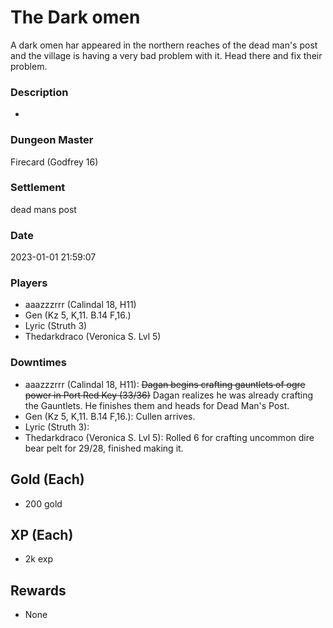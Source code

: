 # The Dark omen
A dark omen har appeared in the northern reaches of the dead man's post and the village is having a very bad problem with it. Head there and fix their problem.
### Description
-
### Dungeon Master
Firecard (Godfrey 16)
### Settlement
dead mans post
### Date
2023-01-01 21:59:07
### Players
* aaazzzrrr (Calindal 18, H11)
* Gen (Kz 5, K,11. B.14 F,16.)
* Lyric (Struth 3)
* Thedarkdraco (Veronica S. Lvl 5)
### Downtimes
* aaazzzrrr (Calindal 18, H11): ~~Dagan begins crafting gauntlets of ogre power in Port Red Key (33/36)~~ Dagan realizes he was already crafting the Gauntlets. He finishes them and heads for Dead Man's Post.
* Gen (Kz 5, K,11. B.14 F,16.): Cullen arrives.
* Lyric (Struth 3): 
* Thedarkdraco (Veronica S. Lvl 5): Rolled 6 for crafting uncommon dire bear pelt for 29/28, finished making it.
## Gold (Each)
* 200 gold
## XP (Each)
* 2k exp
## Rewards
* None
